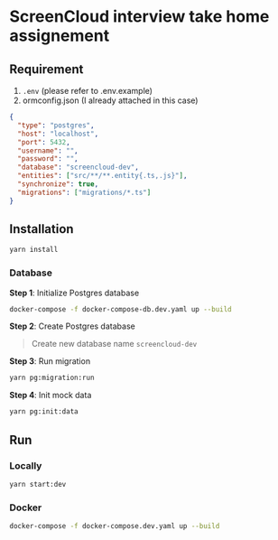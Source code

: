 # ScreenCloud interview take home assignement

## Requirement

1. `.env` (please refer to .env.example)
2. ormconfig.json (I already attached in this case)

```JSON
{
  "type": "postgres",
  "host": "localhost",
  "port": 5432,
  "username": "",
  "password": "",
  "database": "screencloud-dev",
  "entities": ["src/**/**.entity{.ts,.js}"],
  "synchronize": true,
  "migrations": ["migrations/*.ts"]
}
```

## Installation

```sh
yarn install
```

### Database

**Step 1**: Initialize Postgres database

```sh
docker-compose -f docker-compose-db.dev.yaml up --build
```

**Step 2**: Create Postgres database

> Create new database name `screencloud-dev`

**Step 3**: Run migration

```sh
yarn pg:migration:run
```

**Step 4**: Init mock data

```sh
yarn pg:init:data
```

## Run

### Locally

```sh
yarn start:dev
```

### Docker

```sh
docker-compose -f docker-compose.dev.yaml up --build
```
